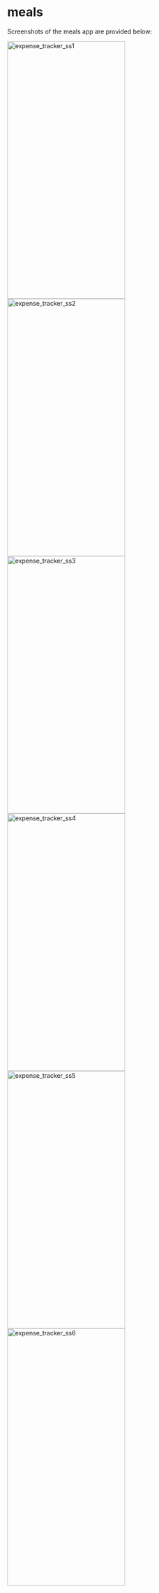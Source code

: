 # meals

Screenshots of the meals app are provided below:


<img src="https://github.com/ayeshakhan1/meals/assets/74055769/af7e144c-ee71-437c-8573-db69b31117b6" width="270" height="590" alt="expense_tracker_ss1">
<img src="https://github.com/ayeshakhan1/meals/assets/74055769/1dc12980-1ca9-4ef9-95cb-c7236dfe4cd5" width="270" height="590" alt="expense_tracker_ss2">
<img src="https://github.com/ayeshakhan1/meals/assets/74055769/dcdf3ff0-36ed-4c03-bc89-2cab66ef1b09" width="270" height="590" alt="expense_tracker_ss3">
<img src="https://github.com/ayeshakhan1/meals/assets/74055769/272935f9-5670-4893-9834-2cafde4b0f2d" width="270" height="590" alt="expense_tracker_ss4">
<img src="https://github.com/ayeshakhan1/meals/assets/74055769/8d41ef06-646f-477f-9cab-56e1c9113961" width="270" height="590" alt="expense_tracker_ss5">
<img src="https://github.com/ayeshakhan1/meals/assets/74055769/e1f0297a-e768-4719-8278-ec9fa2f5e7e3" width="270" height="590" alt="expense_tracker_ss6">

